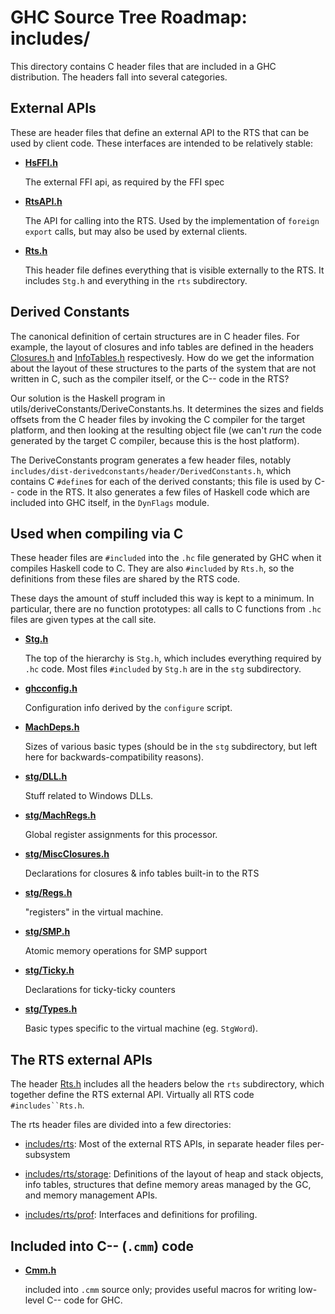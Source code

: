 # GHC Source Tree Roadmap: includes/


This directory contains C header files that are included in a GHC
distribution.  The headers fall into several categories.

## External APIs


These are header files that define an external API to the RTS that can
be used by client code.  These interfaces are intended to be
relatively stable:

- **[HsFFI.h](https://gitlab.haskell.org/ghc/ghc/tree/master/includes/HsFFI.h)**

  The external FFI api, as required by the FFI spec

- **[RtsAPI.h](https://gitlab.haskell.org/ghc/ghc/tree/master/includes/RtsAPI.h)**

  The API for calling into the RTS.  Used by the implementation
of `foreign export` calls, but may also be used by external
clients.

- **[Rts.h](https://gitlab.haskell.org/ghc/ghc/tree/master/includes/Rts.h)**

  This header file defines everything that is visible
externally to the RTS.  It includes `Stg.h` and everything
in the `rts` subdirectory.

## Derived Constants


The canonical definition of certain structures are in C header files.
For example, the layout of closures and info tables are defined in the
headers [Closures.h](https://gitlab.haskell.org/ghc/ghc/tree/master/includes/rts/storage/Closures.h) and
[InfoTables.h](https://gitlab.haskell.org/ghc/ghc/tree/master/includes/rts/storage/InfoTables.h) respectivesly.  How do we get the information about the
layout of these structures to the parts of the system that are not
written in C, such as the compiler itself, or the C-- code in the RTS?


Our solution is the Haskell program in utils/deriveConstants/DeriveConstants.hs.
It determines the sizes and fields offsets from the C header files by invoking the C compiler for the target platform, and then looking at the resulting object file (we can't *run* the code generated by the target C compiler, because this is the host platform).


The DeriveConstants program generates a few header files, notably `includes/dist-derivedconstants/header/DerivedConstants.h`, which contains C `#define`s for each of the derived constants; this file is used by C-- code in the RTS.  It also generates a few files of Haskell code which are included into GHC itself, in the `DynFlags` module.

## Used when compiling via C


These header files are `#included` into the `.hc` file
generated by GHC when it compiles Haskell code to C.  They are also
`#included` by `Rts.h`, so the definitions from these files are shared
by the RTS code.


These days the amount of stuff included this way is kept to a minimum.
In particular, there are no function prototypes: all calls to C
functions from `.hc` files are given types at the call site.

- **[Stg.h](https://gitlab.haskell.org/ghc/ghc/tree/master/includes/Stg.h)**

  The top of the hierarchy is `Stg.h`, which includes everything
required by `.hc` code.  Most files `#included` by `Stg.h` are in the `stg` subdirectory.

- **[ghcconfig.h](https://gitlab.haskell.org/ghc/ghc/tree/master/includes/ghcconfig.h)**

  Configuration info derived by the `configure` script.

- **[MachDeps.h](https://gitlab.haskell.org/ghc/ghc/tree/master/includes/MachDeps.h)**

  Sizes of various basic types (should be in the `stg` subdirectory,
but left here for backwards-compatibility reasons).

- **[stg/DLL.h](https://gitlab.haskell.org/ghc/ghc/tree/master/includes/stg/DLL.h)**

  Stuff related to Windows DLLs.

- **[stg/MachRegs.h](https://gitlab.haskell.org/ghc/ghc/tree/master/includes/stg/MachRegs.h)**

  Global register assignments for this processor.

- **[stg/MiscClosures.h](https://gitlab.haskell.org/ghc/ghc/tree/master/includes/stg/MiscClosures.h)**

  Declarations for closures & info tables built-in to the RTS

- **[stg/Regs.h](https://gitlab.haskell.org/ghc/ghc/tree/master/includes/stg/Regs.h)**

  "registers" in the virtual machine.

- **[stg/SMP.h](https://gitlab.haskell.org/ghc/ghc/tree/master/includes/stg/SMP.h)**

  Atomic memory operations for SMP support

- **[stg/Ticky.h](https://gitlab.haskell.org/ghc/ghc/tree/master/includes/stg/Ticky.h)**

  Declarations for ticky-ticky counters

- **[stg/Types.h](https://gitlab.haskell.org/ghc/ghc/tree/master/includes/stg/Types.h)**

  Basic types specific to the virtual machine (eg. `StgWord`).


## The RTS external APIs


The header [Rts.h](https://gitlab.haskell.org/ghc/ghc/tree/master/includes/Rts.h)
includes all the headers below the `rts` subdirectory, which together
define the RTS external API.  Virtually all RTS code `#includes``Rts.h`.


The rts header files are divided into a few directories:

- [includes/rts](https://gitlab.haskell.org/ghc/ghc/tree/master/includes/rts): Most of
  the external RTS APIs, in separate header files per-subsystem

- [includes/rts/storage](https://gitlab.haskell.org/ghc/ghc/tree/master/includes/rts/storage): Definitions of the layout of heap and stack
  objects, info tables, structures that define memory areas managed
  by the GC, and memory management APIs.

- [includes/rts/prof](https://gitlab.haskell.org/ghc/ghc/tree/master/includes/rts/prof):
  Interfaces and definitions for profiling.

## Included into C-- (`.cmm`) code

- **[Cmm.h](https://gitlab.haskell.org/ghc/ghc/tree/master/includes/Cmm.h)**

  included into `.cmm` source only; provides useful macros for writing
low-level C-- code for GHC.
